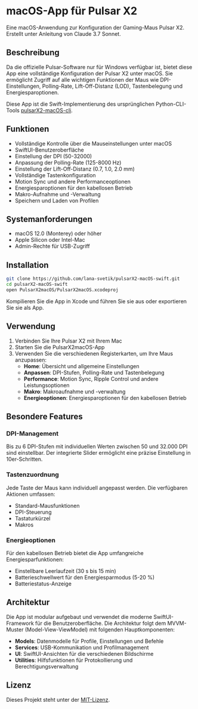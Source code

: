 # macOS-App für Pulsar X2

Eine macOS-Anwendung zur Konfiguration der Gaming-Maus Pulsar X2. Erstellt unter Anleitung von Claude 3.7 Sonnet.

## Beschreibung

Da die offizielle Pulsar-Software nur für Windows verfügbar ist, bietet diese App eine vollständige Konfiguration der Pulsar X2 unter macOS. Sie ermöglicht Zugriff auf alle wichtigen Funktionen der Maus wie DPI-Einstellungen, Polling-Rate, Lift-Off-Distanz (LOD), Tastenbelegung und Energiesparoptionen.

Diese App ist die Swift-Implementierung des ursprünglichen Python-CLI-Tools [pulsarX2-macOS-cli](https://github.com/lana-svetik/pulsarX2-macOS-cli).

## Funktionen

- Vollständige Kontrolle über die Mauseinstellungen unter macOS
- SwiftUI-Benutzeroberfläche
- Einstellung der DPI (50-32000)
- Anpassung der Polling-Rate (125-8000 Hz)
- Einstellung der Lift-Off-Distanz (0.7, 1.0, 2.0 mm)
- Vollständige Tastenkonfiguration
- Motion Sync und andere Performanceoptionen
- Energiesparoptionen für den kabellosen Betrieb
- Makro-Aufnahme und -Verwaltung
- Speichern und Laden von Profilen

## Systemanforderungen

- macOS 12.0 (Monterey) oder höher
- Apple Silicon oder Intel-Mac
- Admin-Rechte für USB-Zugriff

## Installation

```bash
git clone https://github.com/lana-svetik/pulsarX2-macOS-swift.git
cd pulsarX2-macOS-swift
open PulsarX2macOS/PulsarX2macOS.xcodeproj
```

Kompilieren Sie die App in Xcode und führen Sie sie aus oder exportieren Sie sie als App.

## Verwendung

1. Verbinden Sie Ihre Pulsar X2 mit Ihrem Mac
2. Starten Sie die PulsarX2macOS-App
3. Verwenden Sie die verschiedenen Registerkarten, um Ihre Maus anzupassen:
   - **Home**: Übersicht und allgemeine Einstellungen
   - **Anpassen**: DPI-Stufen, Polling-Rate und Tastenbelegung
   - **Performance**: Motion Sync, Ripple Control und andere Leistungsoptionen
   - **Makro**: Makroaufnahme und -verwaltung
   - **Energieoptionen**: Energiesparoptionen für den kabellosen Betrieb

## Besondere Features

### DPI-Management

Bis zu 6 DPI-Stufen mit individuellen Werten zwischen 50 und 32.000 DPI sind einstellbar. Der integrierte Slider ermöglicht eine präzise Einstellung in 10er-Schritten.

### Tastenzuordnung

Jede Taste der Maus kann individuell angepasst werden. Die verfügbaren Aktionen umfassen:
- Standard-Mausfunktionen
- DPI-Steuerung
- Tastaturkürzel
- Makros

### Energieoptionen

Für den kabellosen Betrieb bietet die App umfangreiche Energiesparfunktionen:
- Einstellbare Leerlaufzeit (30 s bis 15 min)
- Batterieschwellwert für den Energiesparmodus (5-20 %)
- Batteriestatus-Anzeige

## Architektur

Die App ist modular aufgebaut und verwendet die moderne SwiftUI-Framework für die Benutzeroberfläche. Die Architektur folgt dem MVVM-Muster (Model-View-ViewModel) mit folgenden Hauptkomponenten:

- **Models**: Datenmodelle für Profile, Einstellungen und Befehle
- **Services**: USB-Kommunikation und Profilmanagement
- **UI**: SwiftUI-Ansichten für die verschiedenen Bildschirme
- **Utilities**: Hilfsfunktionen für Protokollierung und Berechtigungsverwaltung

## Lizenz

Dieses Projekt steht unter der [MIT-Lizenz](LICENSE).
